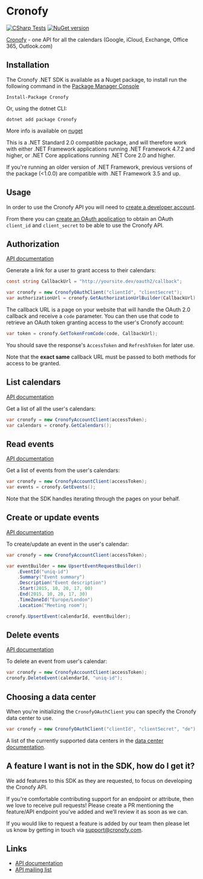# Cronofy

[![CSharp Tests](https://github.com/cronofy/cronofy-csharp/actions/workflows/test.yaml/badge.svg)](https://github.com/cronofy/cronofy-csharp/actions/workflows/test.yaml)
[![NuGet version](https://badge.fury.io/nu/Cronofy.svg)](https://badge.fury.io/nu/Cronofy)

[Cronofy](https://www.cronofy.com) - one API for all the calendars (Google, iCloud, Exchange, Office 365, Outlook.com)

## Installation

The Cronofy .NET SDK is available as a Nuget package, to install run the following command in the [Package Manager Console](https://docs.nuget.org/consume/package-manager-console)
```
Install-Package Cronofy
```

Or, using the dotnet CLI:
```
dotnet add package Cronofy
```

More info is available on [nuget](https://www.nuget.org/packages/Cronofy/)

This is a .NET Standard 2.0 compatible package, and will therefore work with either .NET Framework applications running .NET Framework 4.7.2 and higher, or .NET Core applications running .NET Core 2.0 and higher.

If you're running an older version of .NET Framework, previous versions of the package (<1.0.0) are compatible with .NET Framework 3.5 and up.

## Usage

In order to use the Cronofy API you will need to [create a developer account](https://app.cronofy.com/sign_up/new).

From there you can [create an OAuth application](https://app.cronofy.com/oauth/applications/new)
to obtain an OAuth `client_id` and `client_secret` to be able to use the Cronofy API.

## Authorization

[API documentation](https://docs.cronofy.com/developers/api/authorization/request-authorization/)

Generate a link for a user to grant access to their calendars:

```csharp
const string CallbackUrl = "http://yoursite.dev/oauth2/callback";

var cronofy = new CronofyOAuthClient("clientId", "clientSecret");
var authorizationUrl = cronofy.GetAuthorizationUrlBuilder(CallbackUrl).Build();
```

The callback URL is a page on your website that will handle the OAuth 2.0
callback and receive a `code` parameter. You can then use that code to retrieve
an OAuth token granting access to the user's Cronofy account:

```csharp
var token = cronofy.GetTokenFromCode(code, CallbackUrl);
```

You should save the response's `AccessToken` and `RefreshToken` for later use.

Note that the **exact same** callback URL must be passed to both methods for
access to be granted.

## List calendars

[API documentation](https://docs.cronofy.com/developers/api/calendars/list-calendars/)

Get a list of all the user's calendars:

```csharp
var cronofy = new CronofyAccountClient(accessToken);
var calendars = cronofy.GetCalendars();
```

## Read events

[API documentation](https://docs.cronofy.com/developers/api/events/read-events/)

Get a list of events from the user's calendars:

```csharp
var cronofy = new CronofyAccountClient(accessToken);
var events = cronofy.GetEvents();
```

Note that the SDK handles iterating through the pages on your behalf.

## Create or update events

[API documentation](https://docs.cronofy.com/developers/api/events/upsert-event/)

To create/update an event in the user's calendar:

```csharp
var cronofy = new CronofyAccountClient(accessToken);

var eventBuilder = new UpsertEventRequestBuilder()
    .EventId("uniq-id")
    .Summary("Event summary")
    .Description("Event description")
    .Start(2015, 10, 20, 17, 00)
    .End(2015, 10, 20, 17, 30)
    .TimeZoneId("Europe/London")
    .Location("Meeting room");

cronofy.UpsertEvent(calendarId, eventBuilder);
```

## Delete events

[API documentation](https://docs.cronofy.com/developers/api/events/delete-event/)

To delete an event from user's calendar:

```csharp
var cronofy = new CronofyAccountClient(accessToken);
cronofy.DeleteEvent(calendarId, "uniq-id");
```

## Choosing a data center

When you're initializing the `CronofyOAuthClient` you can specify the Cronofy data center to use.

```csharp
var cronofy = new CronofyOAuthClient("clientId", "clientSecret", "de");
```

A list of the currently supported data centers in the [data center documentation](https://docs.cronofy.com/developers/data-centers/).

## A feature I want is not in the SDK, how do I get it?

We add features to this SDK as they are requested, to focus on developing the Cronofy API.

If you're comfortable contributing support for an endpoint or attribute, then we love to receive pull requests!
Please create a PR mentioning the feature/API endpoint you’ve added and we’ll review it as soon as we can.

If you would like to request a feature is added by our team then please let us know by getting in touch via [support@cronofy.com](mailto:support@cronofy.com).

## Links

 * [API documentation](https://docs.cronofy.com/developers/api/)
 * [API mailing list](https://groups.google.com/d/forum/cronofy-api)
